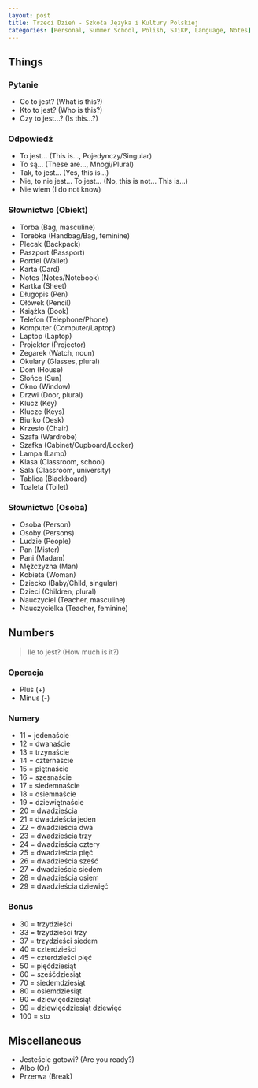 ```yaml
---
layout: post
title: Trzeci Dzień - Szkoła Języka i Kultury Polskiej
categories: [Personal, Summer School, Polish, SJiKP, Language, Notes]
---
```


## Things

### Pytanie

- Co to jest? (What is this?)
- Kto to jest? (Who is this?)
- Czy to jest...? (Is this...?)

### Odpowiedź

- To jest... (This is..., Pojedynczy/Singular)
- To są... (These are..., Mnogi/Plural)
- Tak, to jest... (Yes, this is...)
- Nie, to nie jest... To jest... (No, this is not... This is...)
- Nie wiem (I do not know)

### Słownictwo (Obiekt)

- Torba (Bag, masculine)
- Torebka (Handbag/Bag, feminine)
- Plecak (Backpack)
- Paszport (Passport)
- Portfel (Wallet)
- Karta (Card)
- Notes (Notes/Notebook)
- Kartka (Sheet)
- Długopis (Pen)
- Ołówek (Pencil)
- Książka (Book)
- Telefon (Telephone/Phone)
- Komputer (Computer/Laptop)
- Laptop (Laptop)
- Projektor (Projector)
- Zegarek (Watch, noun)
- Okulary (Glasses, plural)
- Dom (House)
- Słońce (Sun)
- Okno (Window)
- Drzwi (Door, plural)
- Klucz (Key)
- Klucze (Keys)
- Biurko (Desk)
- Krzesło (Chair)
- Szafa (Wardrobe)
- Szafka (Cabinet/Cupboard/Locker)
- Lampa (Lamp)
- Klasa (Classroom, school)
- Sala (Classroom, university)
- Tablica (Blackboard)
- Toaleta (Toilet)

### Słownictwo (Osoba)

- Osoba (Person)
- Osoby (Persons)
- Ludzie (People)
- Pan (Mister)
- Pani (Madam)
- Mężczyzna (Man)
- Kobieta (Woman)
- Dziecko (Baby/Child, singular)
- Dzieci (Children, plural)
- Nauczyciel (Teacher, masculine)
- Nauczycielka (Teacher, feminine)

## Numbers

> Ile to jest? (How much is it?)

### Operacja

- Plus (+)
- Minus (-)

### Numery

- 11 = jedenaście
- 12 = dwanaście
- 13 = trzynaście
- 14 = czternaście
- 15 = piętnaście
- 16 = szesnaście
- 17 = siedemnaście
- 18 = osiemnaście
- 19 = dziewiętnaście
- 20 = dwadzieścia
- 21 = dwadzieścia jeden
- 22 = dwadzieścia dwa
- 23 = dwadzieścia trzy
- 24 = dwadzieścia cztery
- 25 = dwadzieścia pięć
- 26 = dwadzieścia sześć
- 27 = dwadzieścia siedem
- 28 = dwadzieścia osiem
- 29 = dwadzieścia dziewięć

### Bonus

- 30 = trzydzieści
- 33 = trzydzieści trzy
- 37 = trzydzieści siedem
- 40 = czterdzieści
- 45 = czterdzieści pięć
- 50 = pięćdziesiąt
- 60 = sześćdziesiąt
- 70 = siedemdziesiąt
- 80 = osiemdziesiąt
- 90 = dziewięćdziesiąt
- 99 = dziewięćdziesiąt dziewięć
- 100 = sto

## Miscellaneous

- Jesteście gotowi? (Are you ready?)
- Albo (Or)
- Przerwa (Break)
